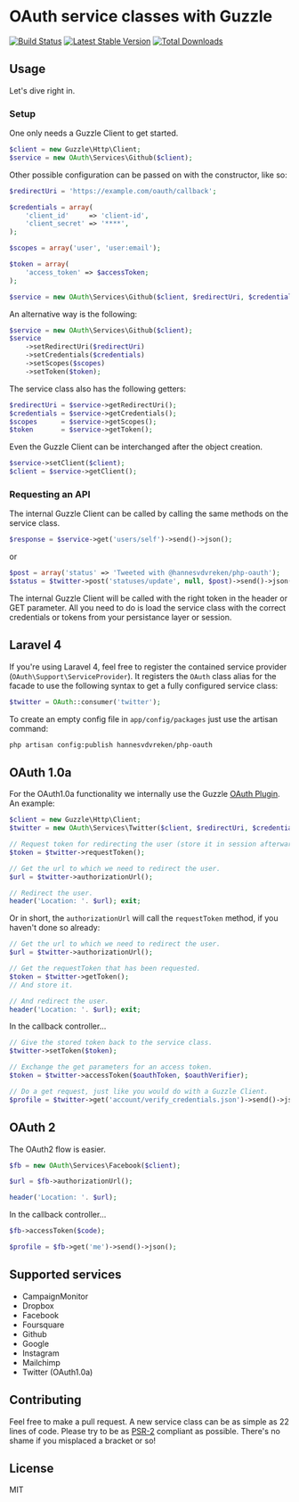 # OAuth service classes with Guzzle
[![Build Status](https://travis-ci.org/hannesvdvreken/php-oauth.png?branch=master)](https://travis-ci.org/hannesvdvreken/php-oauth) [![Latest Stable Version](https://poser.pugx.org/hannesvdvreken/php-oauth/v/stable.png)](https://packagist.org/packages/hannesvdvreken/php-oauth) [![Total Downloads](https://poser.pugx.org/hannesvdvreken/php-oauth/downloads.png)](https://packagist.org/packages/hannesvdvreken/php-oauth)

## Usage

Let's dive right in. 

### Setup

One only needs a Guzzle Client to get started.

```php
$client = new Guzzle\Http\Client;
$service = new OAuth\Services\Github($client);
```

Other possible configuration can be passed on with the constructor, like so:

```php
$redirectUri = 'https://example.com/oauth/callback';

$credentials = array(
    'client_id'     => 'client-id',
    'client_secret' => '****',
);

$scopes = array('user', 'user:email');

$token = array(
    'access_token' => $accessToken;
);

$service = new OAuth\Services\Github($client, $redirectUri, $credentials, $scopes, $token);
```

An alternative way is the following:

```php
$service = new OAuth\Services\Github($client);
$service
    ->setRedirectUri($redirectUri)
    ->setCredentials($credentials)
    ->setScopes($scopes)
    ->setToken($token);
```

The service class also has the following getters:

```php
$redirectUri = $service->getRedirectUri();
$credentials = $service->getCredentials();
$scopes      = $service->getScopes();
$token       = $service->getToken();
```

Even the Guzzle Client can be interchanged after the object creation.

```php
$service->setClient($client);
$client = $service->getClient();
```

### Requesting an API

The internal Guzzle Client can be called by calling the same methods on the service class.

```php
$response = $service->get('users/self')->send()->json();
```

or

```php
$post = array('status' => 'Tweeted with @hannesvdvreken/php-oauth');
$status = $twitter->post('statuses/update', null, $post)->send()->json();
```

The internal Guzzle Client will be called with the right token in the header or GET parameter.
All you need to do is load the service class with the correct credentials or tokens from your persistance layer or session.

## Laravel 4
If you're using Laravel 4, feel free to register the contained service provider (`OAuth\Support\ServiceProvider`).
It registers the `OAuth` class alias for the facade to use the following syntax to get a fully configured service class:

```php
$twitter = OAuth::consumer('twitter');
```

To create an empty config file in `app/config/packages` just use the artisan command:

```bash
php artisan config:publish hannesvdvreken/php-oauth
```

## OAuth 1.0a

For the OAuth1.0a functionality we internally use the Guzzle [OAuth Plugin](docs.guzzlephp.org/en/latest/plugins/oauth-plugin.html). An example:

```php
$client = new Guzzle\Http\Client;
$twitter = new OAuth\Services\Twitter($client, $redirectUri, $credentials);

// Request token for redirecting the user (store it in session afterwards).
$token = $twitter->requestToken();

// Get the url to which we need to redirect the user.
$url = $twitter->authorizationUrl();

// Redirect the user.
header('Location: '. $url); exit;
```

Or in short, the `authorizationUrl` will call the `requestToken` method, if you haven't done so already:

```php
// Get the url to which we need to redirect the user.
$url = $twitter->authorizationUrl();

// Get the requestToken that has been requested.
$token = $twitter->getToken();
// And store it.

// And redirect the user.
header('Location: '. $url); exit;
```

In the callback controller...

```php
// Give the stored token back to the service class.
$twitter->setToken($token);

// Exchange the get parameters for an access token.
$token = $twitter->accessToken($oauthToken, $oauthVerifier);

// Do a get request, just like you would do with a Guzzle Client.
$profile = $twitter->get('account/verify_credentials.json')->send()->json();
```

## OAuth 2

The OAuth2 flow is easier.

```php
$fb = new OAuth\Services\Facebook($client);

$url = $fb->authorizationUrl();

header('Location: '. $url);
```

In the callback controller...

```php
$fb->accessToken($code);

$profile = $fb->get('me')->send()->json();
```

## Supported services
- CampaignMonitor
- Dropbox
- Facebook
- Foursquare
- Github
- Google
- Instagram
- Mailchimp
- Twitter (OAuth1.0a)

## Contributing
Feel free to make a pull request. A new service class can be as simple as 22 lines of code.
Please try to be as [PSR-2](https://github.com/php-fig/fig-standards/blob/master/accepted/PSR-2-coding-style-guide.md) 
compliant as possible. There's no shame if you misplaced a bracket or so!

## License
MIT
